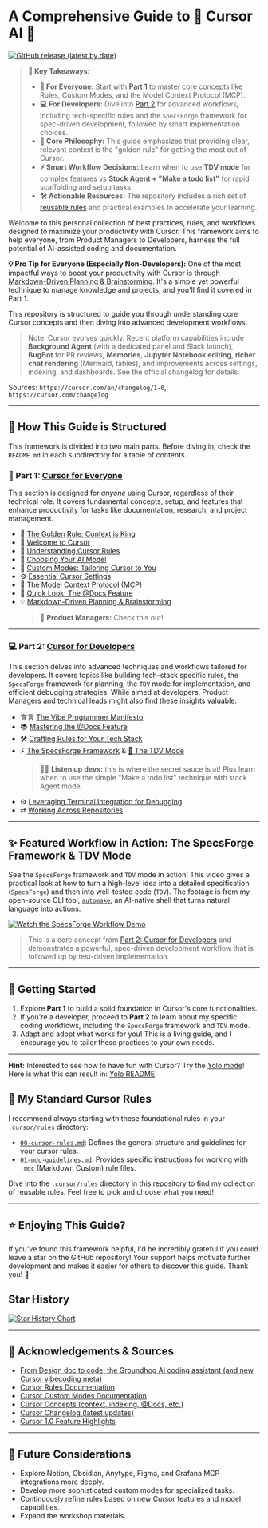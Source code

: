 # A Comprehensive Guide to 🚀 Cursor AI 🚀

[![GitHub release (latest by date)](https://img.shields.io/github/v/release/biokraft/my-cursor-framework)](https://github.com/biokraft/my-cursor-framework/releases/latest)

> **🔑 Key Takeaways:**
>
> - **🎯 For Everyone:** Start with [Part 1](./01-Cursor-for-Everyone/) to master core concepts like Rules, Custom Modes, and the Model Context Protocol (MCP).
> - **💻 For Developers:** Dive into [Part 2](./02-Cursor-for-Developers/) for advanced workflows, including tech-specific rules and the `SpecsForge` framework for spec-driven development, followed by smart implementation choices.
> - **🚀 Core Philosophy:** This guide emphasizes that providing clear, relevant context is the "golden rule" for getting the most out of Cursor.
> - **⚡ Smart Workflow Decisions:** Learn when to use **TDV mode** for complex features vs **Stock Agent + "Make a todo list"** for rapid scaffolding and setup tasks.
> - **🛠️ Actionable Resources:** The repository includes a rich set of [reusable rules](./.cursor/rules/) and practical examples to accelerate your learning.

Welcome to this personal collection of best practices, rules, and workflows designed to maximize your productivity with Cursor. This framework aims to help everyone, from Product Managers to Developers, harness the full potential of AI-assisted coding and documentation.

**💡 Pro Tip for Everyone (Especially Non-Developers):** One of the most impactful ways to boost your productivity with Cursor is through [Markdown-Driven Planning & Brainstorming](./01-Cursor-for-Everyone/08-Markdown-Driven-Planning.md). It's a simple yet powerful technique to manage knowledge and projects, and you'll find it covered in Part 1.

This repository is structured to guide you through understanding core Cursor concepts and then diving into advanced development workflows.

> Note: Cursor evolves quickly. Recent platform capabilities include **Background Agent** (with a dedicated panel and Slack launch), **BugBot** for PR reviews, **Memories**, **Jupyter Notebook editing**, **richer chat rendering** (Mermaid, tables), and improvements across settings, indexing, and dashboards. See the official changelog for details.

Sources: `https://cursor.com/en/changelog/1-0`, `https://cursor.com/changelog`

---

## 🎯 How This Guide is Structured

This framework is divided into two main parts. Before diving in, check the `README.md` in each subdirectory for a table of contents.

### 🌟 Part 1: [Cursor for Everyone](./01-Cursor-for-Everyone/README.md)

This section is designed for *anyone* using Cursor, regardless of their technical role. It covers fundamental concepts, setup, and features that enhance productivity for tasks like documentation, research, and project management.

-   📜 [The Golden Rule: Context is King](./01-Cursor-for-Everyone/00-The-Golden-Rule-Context-is-King.md)
-   👋 [Welcome to Cursor](./01-Cursor-for-Everyone/01-Welcome-to-Cursor.md)
-   🧩 [Understanding Cursor Rules](./01-Cursor-for-Everyone/02-Understanding-Cursor-Rules/README.md)
-   🧠 [Choosing Your AI Model](./01-Cursor-for-Everyone/03-Choosing-Your-AI-Model.md)
-   🎨 [Custom Modes: Tailoring Cursor to You](./01-Cursor-for-Everyone/04-Custom-Modes-Tailoring-Cursor-to-You/README.md)
-   ⚙️ [Essential Cursor Settings](./01-Cursor-for-Everyone/05-Essential-Cursor-Settings.md)
-   🔗 [The Model Context Protocol (MCP)](./01-Cursor-for-Everyone/06-The-Model-Context-Protocol-MCP/README.md)
-   👀 [Quick Look: The @Docs Feature](./01-Cursor-for-Everyone/07-Quick-Look-The-Docs-Feature.md)
-   💡 [Markdown-Driven Planning & Brainstorming](./01-Cursor-for-Everyone/08-Markdown-Driven-Planning.md)
    > 💼 **Product Managers:** Check this out!

---

### 💻 Part 2: [Cursor for Developers](./02-Cursor-for-Developers/README.md)

This section delves into advanced techniques and workflows tailored for developers. It covers topics like building tech-stack specific rules, the `SpecsForge` framework for planning, the `TDV` mode for implementation, and efficient debugging strategies. While aimed at developers, Product Managers and technical leads might also find these insights valuable.

-   宣言 [The Vibe Programmer Manifesto](./02-Cursor-for-Developers/00-The-Vibe-Programmer-Manifesto.md)
-   📚 [Mastering the @Docs Feature](./02-Cursor-for-Developers/01-Mastering-the-Docs-Feature.md)
-   🛠️ [Crafting Rules for Your Tech Stack](./02-Cursor-for-Developers/02-Crafting-Rules-for-Your-Tech-Stack/README.md)
-   ⚡ [The SpecsForge Framework](./02-Cursor-for-Developers/03-The-SpecsForge-Framework.md) & [🧪 The TDV Mode](./02-Cursor-for-Developers/03a-Mode-Spotlight-TDV.md)
    > 🧑‍💻 **Listen up devs:** this is where the secret sauce is at! Plus learn when to use the simple "Make a todo list" technique with stock Agent mode.
-   ⚙️ [Leveraging Terminal Integration for Debugging](./02-Cursor-for-Developers/04-Leveraging-Terminal-Integration.md)
-   ⇄ [Working Across Repositories](./02-Cursor-for-Developers/05-Working-Across-Repositories.md)

---

## ✨ Featured Workflow in Action: The SpecsForge Framework & TDV Mode

See the `SpecsForge` framework and `TDV` mode in action! This video gives a practical look at how to turn a high-level idea into a detailed specification (`SpecsForge`) and then into well-tested code (`TDV`). The footage is from my open-source CLI tool, [`automake`](https://github.com/biokraft/auto-make), an AI-native shell that turns natural language into actions.

[![Watch the SpecsForge Workflow Demo](https://img.youtube.com/vi/3mSPPsbOkyU/hqdefault.jpg)](https://youtu.be/3mSPPsbOkyU)

> This is a core concept from [Part 2: Cursor for Developers](./02-Cursor-for-Developers/03-The-SpecsForge-Framework.md) and demonstrates a powerful, spec-driven development workflow that is followed up by test-driven implementation.

---

## 🏁 Getting Started

1.  Explore **Part 1** to build a solid foundation in Cursor's core functionalities.
2.  If you're a developer, proceed to **Part 2** to learn about my specific coding workflows, including the `SpecsForge` framework and `TDV` mode.
3.  Adapt and adopt what works for you! This is a living guide, and I encourage you to tailor these practices to your own needs.

---

**Hint:** Interested to see how to have fun with Cursor? Try the [Yolo mode](./01-Cursor-for-Everyone/04-Custom-Modes-Tailoring-Cursor-to-You/04e-Mode-Spotlight-Yolo.md)! Here is what this can result in: [Yolo README](./Yolo-README.md).

## 📜 My Standard Cursor Rules

I recommend always starting with these foundational rules in your `.cursor/rules` directory:

-   [`00-cursor-rules.md`](./.cursor/rules/00-cursor-rules.md): Defines the general structure and guidelines for your cursor rules.
-   [`01-mdc-guidelines.md`](./.cursor/rules/01-mdc-guidelines.md): Provides specific instructions for working with `.mdc` (Markdown Custom) rule files.

Dive into the `.cursor/rules` directory in this repository to find my collection of reusable rules. Feel free to pick and choose what you need!

---

## ⭐ Enjoying This Guide?

If you've found this framework helpful, I'd be incredibly grateful if you could leave a star on the GitHub repository! Your support helps motivate further development and makes it easier for others to discover this guide. Thank you! 🙏

## Star History

<a href="https://www.star-history.com/#biokraft/my-cursor-framework&Date">
 <picture>
   <source media="(prefers-color-scheme: dark)" srcset="https://api.star-history.com/svg?repos=biokraft/my-cursor-framework&type=Date&theme=dark" />
   <source media="(prefers-color-scheme: light)" srcset="https://api.star-history.com/svg?repos=biokraft/my-cursor-framework&type=Date" />
   <img alt="Star History Chart" src="https://api.star-history.com/svg?repos=biokraft/my-cursor-framework&type=Date" />
 </picture>
</a>

---

## 🙏 Acknowledgements & Sources

-   [From Design doc to code: the Groundhog AI coding assistant (and new Cursor vibecoding meta)](https://ghuntley.com/specs/)
-   [Cursor Rules Documentation](https://docs.cursor.com/context/rules)
-   [Cursor Custom Modes Documentation](https://docs.cursor.com/chat/custom-modes)
-   [Cursor Concepts (context, indexing, @Docs, etc.)](https://docs.cursor.com/get-started/concepts)
-   [Cursor Changelog (latest updates)](https://cursor.com/changelog)
-   [Cursor 1.0 Feature Highlights](https://cursor.com/en/changelog/1-0)

---

## 🤔 Future Considerations

-   Explore Notion, Obsidian, Anytype, Figma, and Grafana MCP integrations more deeply.
-   Develop more sophisticated custom modes for specialized tasks.
-   Continuously refine rules based on new Cursor features and model capabilities.
-   Expand the workshop materials.
